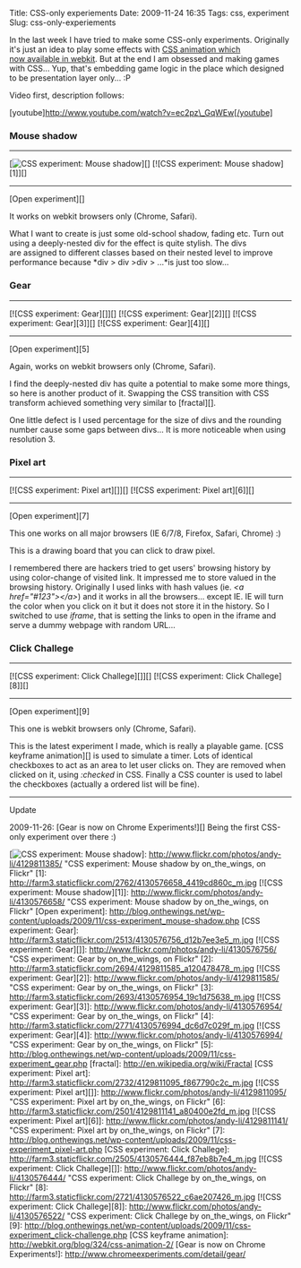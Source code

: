 Title: CSS-only experiements
Date: 2009-11-24 16:35
Tags: css, experiment
Slug: css-only-experiements

In the last week I have tried to make some CSS-only experiments.
Originally it's just an idea to play some effects with [CSS animation
which now available in webkit][]. But at the end I am obsessed and
making games with CSS... Yup, that's embedding game logic in the place
which designed to be presentation layer only... :P

Video first, description follows:

[youtube]http://www.youtube.com/watch?v=ec2pz\_GqWEw[/youtube]

### Mouse shadow

  --------------------------------------- ----------------------------------------
  [![CSS experiment: Mouse shadow][]][]   [![CSS experiment: Mouse shadow][1]][]
  --------------------------------------- ----------------------------------------

[Open experiment][]

It works on webkit browsers only (Chrome, Safari).

What I want to create is just some old-school shadow, fading etc. Turn
out using a deeply-nested div for the effect is quite stylish. The divs
are assigned to different classes based on their nested level to improve
performance because *div \> div \>div \> ...*is just too slow...

### Gear

  -------------------------------- --------------------------------
  [![CSS experiment: Gear][]][]    [![CSS experiment: Gear][2]][]
  [![CSS experiment: Gear][3]][]   [![CSS experiment: Gear][4]][]
  -------------------------------- --------------------------------

[Open experiment][5]

Again, works on webkit browsers only (Chrome, Safari).

I find the deeply-nested div has quite a potential to make some more
things, so here is another product of it. Swapping the CSS transition
with CSS transform achieved something very similar to [fractal][].

One little defect is I used percentage for the size of divs and the
rounding number cause some gaps between divs... It is
more noticeable when using resolution 3.

### Pixel art

  ------------------------------------ -------------------------------------
  [![CSS experiment: Pixel art][]][]   [![CSS experiment: Pixel art][6]][]
  ------------------------------------ -------------------------------------

[Open experiment][7]

This one works on all major browsers (IE 6/7/8, Firefox, Safari, Chrome)
:)

This is a drawing board that you can click to draw pixel.

I remembered there are hackers tried to get users' browsing history by
using color-change of visited link. It impressed me to store valued in
the browsing history. Originally I used links with hash values (ie. *\<a
href="\#123"\>\</a\>*) and it works in all the browsers... except IE. IE
will turn the color when you click on it but it does not store it in the
history. So I switched to use *iframe*, that is setting the links to
open in the iframe and serve a dummy webpage with random URL...

### Click Challege

  ----------------------------------------- ------------------------------------------
  [![CSS experiment: Click Challege][]][]   [![CSS experiment: Click Challege][8]][]
  ----------------------------------------- ------------------------------------------

[Open experiment][9]

This one is webkit browsers only (Chrome, Safari).

This is the latest experiment I made, which is really a playable game.
[CSS keyframe animation][] is used to simulate a timer. Lots of
identical checkboxes to act as an area to let user clicks on. They are
removed when clicked on it, using *:checked* in CSS. Finally a CSS
counter is used to label the checkboxes (actually a ordered list will be
fine).

* * * * *

Update

</p>
2009-11-26: [Gear is now on Chrome Experiments!][] Being the first
CSS-only experiment over there :)

  [CSS animation which now available in webkit]: http://webkit.org/blog/138/css-animation/
  [CSS experiment: Mouse shadow]: http://farm3.staticflickr.com/2777/4129811385_f698cbc966_m.jpg
  [![CSS experiment: Mouse shadow][]]: http://www.flickr.com/photos/andy-li/4129811385/
    "CSS experiment: Mouse shadow by on_the_wings, on Flickr"
  [1]: http://farm3.staticflickr.com/2762/4130576658_4419cd860c_m.jpg
  [![CSS experiment: Mouse shadow][1]]: http://www.flickr.com/photos/andy-li/4130576658/
    "CSS experiment: Mouse shadow by on_the_wings, on Flickr"
  [Open experiment]: http://blog.onthewings.net/wp-content/uploads/2009/11/css-experiment_mouse-shadow.php
  [CSS experiment: Gear]: http://farm3.staticflickr.com/2513/4130576756_d12b7ee3e5_m.jpg
  [![CSS experiment: Gear][]]: http://www.flickr.com/photos/andy-li/4130576756/
    "CSS experiment: Gear by on_the_wings, on Flickr"
  [2]: http://farm3.staticflickr.com/2694/4129811585_a120478478_m.jpg
  [![CSS experiment: Gear][2]]: http://www.flickr.com/photos/andy-li/4129811585/
    "CSS experiment: Gear by on_the_wings, on Flickr"
  [3]: http://farm3.staticflickr.com/2693/4130576954_19c1d75638_m.jpg
  [![CSS experiment: Gear][3]]: http://www.flickr.com/photos/andy-li/4130576954/
    "CSS experiment: Gear by on_the_wings, on Flickr"
  [4]: http://farm3.staticflickr.com/2771/4130576994_dc6d7c029f_m.jpg
  [![CSS experiment: Gear][4]]: http://www.flickr.com/photos/andy-li/4130576994/
    "CSS experiment: Gear by on_the_wings, on Flickr"
  [5]: http://blog.onthewings.net/wp-content/uploads/2009/11/css-experiment_gear.php
  [fractal]: http://en.wikipedia.org/wiki/Fractal
  [CSS experiment: Pixel art]: http://farm3.staticflickr.com/2732/4129811095_f867790c2c_m.jpg
  [![CSS experiment: Pixel art][]]: http://www.flickr.com/photos/andy-li/4129811095/
    "CSS experiment: Pixel art by on_the_wings, on Flickr"
  [6]: http://farm3.staticflickr.com/2501/4129811141_a80400e2fd_m.jpg
  [![CSS experiment: Pixel art][6]]: http://www.flickr.com/photos/andy-li/4129811141/
    "CSS experiment: Pixel art by on_the_wings, on Flickr"
  [7]: http://blog.onthewings.net/wp-content/uploads/2009/11/css-experiment_pixel-art.php
  [CSS experiment: Click Challege]: http://farm3.staticflickr.com/2505/4130576444_f87eb8b7e4_m.jpg
  [![CSS experiment: Click Challege][]]: http://www.flickr.com/photos/andy-li/4130576444/
    "CSS experiment: Click Challege by on_the_wings, on Flickr"
  [8]: http://farm3.staticflickr.com/2721/4130576522_c6ae207426_m.jpg
  [![CSS experiment: Click Challege][8]]: http://www.flickr.com/photos/andy-li/4130576522/
    "CSS experiment: Click Challege by on_the_wings, on Flickr"
  [9]: http://blog.onthewings.net/wp-content/uploads/2009/11/css-experiment_click-challenge.php
  [CSS keyframe animation]: http://webkit.org/blog/324/css-animation-2/
  [Gear is now on Chrome Experiments!]: http://www.chromeexperiments.com/detail/gear/
